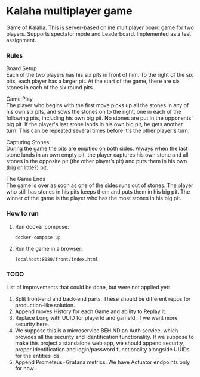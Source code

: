 # Kalaha multiplayer game

Game of Kalaha. This is server-based online multiplayer board game for two players.
Supports spectator mode and Leaderboard. Implemented as a test assignment.

### Rules
Board Setup  
Each of the two players has his six pits in front of him. To the right of the six pits,
each player has a larger pit. At the start of the game, there are six stones in each
of the six round pits.

Game Play  
The player who begins with the first move picks up all the stones in any of his own
six pits, and sows the stones on to the right, one in each of the following pits,
including his own big pit. No stones are put in the opponents' big pit. If the player's
last stone lands in his own big pit, he gets another turn. This can be repeated
several times before it's the other player's turn.

Capturing Stones  
During the game the pits are emptied on both sides. Always when the last stone
lands in an own empty pit, the player captures his own stone and all stones in the
opposite pit (the other player’s pit) and puts them in his own (big or little?) pit.

The Game Ends  
The game is over as soon as one of the sides runs out of stones. The player who
still has stones in his pits keeps them and puts them in his big pit. The winner of
the game is the player who has the most stones in his big pit.

### How to run
1. Run docker compose:
   ```
   docker-compose up
   ```
2. Run the game in a browser:
   ```
   localhost:8080/front/index.html
   ```

### TODO
List of improvements that could be done, but were not applied yet:
1. Split front-end and back-end parts. These should be different repos for production-like solution.
2. Append moves History for each Game and ability to Replay it.
3. Replace Long with UUID for playerId and gameId, if we want more security here.
4. We suppose this is a microservice BEHIND an Auth service, which provides all the security and identification functionality. If we suppose to make this project a standalone web app, we should append security, proper identification and login/password functionality alongside UUIDs for the entities ids.
5. Append Prometeus+Grafana metrics. We have Actuator endpoints only for now.
